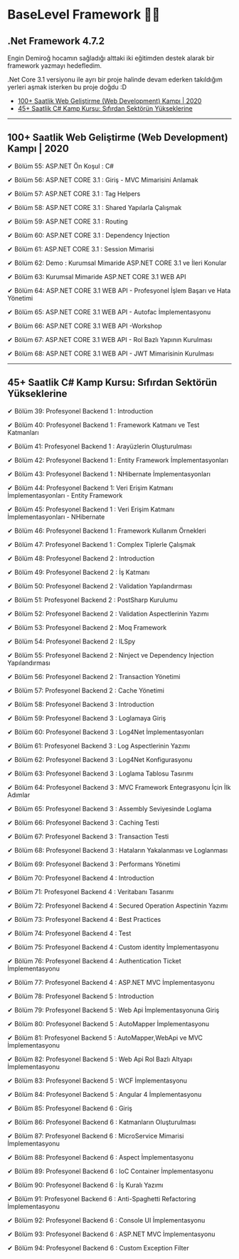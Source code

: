 # **BaseLevel Framework** 📜📝

## .Net Framework 4.7.2

Engin Demiroğ hocamın sağladığı alttaki iki eğitimden destek alarak bir framework yazmayı hedefledim.

.Net Core 3.1 versiyonu ile ayrı bir proje halinde devam ederken takıldığım yerleri aşmak isterken bu proje doğdu :D

* [100+ Saatlik Web Geliştirme (Web Development) Kampı | 2020](https://keepachangelog.com/en/1.0.0/)
* [45+ Saatlik C# Kamp Kursu: Sıfırdan Sektörün Yükseklerine](https://keepachangelog.com/en/1.0.0/)


---

## 100+ Saatlik Web Geliştirme (Web Development) Kampı | 2020

✔ Bölüm 55: ASP.NET Ön Koşul : C#

✔ Bölüm 56: ASP.NET CORE 3.1 : Giriş - MVC Mimarisini
Anlamak

✔ Bölüm 57: ASP.NET CORE 3.1 : Tag Helpers

✔ Bölüm 58: ASP.NET CORE 3.1 : Shared Yapılarla Çalışmak

✔ Bölüm 59: ASP.NET CORE 3.1 : Routing

✔ Bölüm 60: ASP.NET CORE 3.1 : Dependency Injection

✔ Bölüm 61: ASP.NET CORE 3.1 : Session Mimarisi

✔ Bölüm 62: Demo : Kurumsal Mimaride ASP.NET CORE 3.1
ve İleri Konular

✔ Bölüm 63: Kurumsal Mimaride ASP.NET CORE 3.1 WEB
API

✔ Bölüm 64: ASP.NET CORE 3.1 WEB API - Profesyonel
İşlem Başarı ve Hata Yönetimi

✔ Bölüm 65: ASP.NET CORE 3.1 WEB API - Autofac
İmplementasyonu

✔ Bölüm 66: ASP.NET CORE 3.1 WEB API -Workshop

✔ Bölüm 67: ASP.NET CORE 3.1 WEB API - Rol Bazlı
Yapının Kurulması

✔ Bölüm 68: ASP.NET CORE 3.1 WEB API - JWT
Mimarisinin Kurulması

---

## 45+ Saatlik C# Kamp Kursu: Sıfırdan Sektörün Yükseklerine

✔ Bölüm 39: Profesyonel Backend 1 : Introduction
 
✔ Bölüm 40: Profesyonel Backend 1 : Framework Katmanı
ve Test Katmanları

✔ Bölüm 41: Profesyonel Backend 1 : Arayüzlerin
Oluşturulması

✔ Bölüm 42: Profesyonel Backend 1 : Entity Framework
İmplementasyonları

✔ Bölüm 43: Profesyonel Backend 1 : NHibernate
İmplementasyonları

✔ Bölüm 44: Profesyonel Backend 1: Veri Erişim Katmanı
İmplementasyonları - Entity Framework

✔ Bölüm 45: Profesyonel Backend 1 : Veri Erişim Katmanı
İmplementasyonları - NHibernate

✔ Bölüm 46: Profesyonel Backend 1 : Framework Kullanım
Örnekleri

✔ Bölüm 47: Profesyonel Backend 1 : Complex Tiplerle
Çalışmak

✔ Bölüm 48: Profesyonel Backend 2 : Introduction

✔ Bölüm 49: Profesyonel Backend 2 : İş Katmanı

✔ Bölüm 50: Profesyonel Backend 2 : Validation
Yapılandırması

✔ Bölüm 51: Profesyonel Backend 2 : PostSharp Kurulumu

✔ Bölüm 52: Profesyonel Backend 2 : Validation
Aspectlerinin Yazımı

✔ Bölüm 53: Profesyonel Backend 2 : Moq Framework

✔ Bölüm 54: Profesyonel Backend 2 : ILSpy

✔ Bölüm 55: Profesyonel Backend 2 : Ninject ve
Dependency Injection Yapılandırması

✔ Bölüm 56: Profesyonel Backend 2 : Transaction Yönetimi

✔ Bölüm 57: Profesyonel Backend 2 : Cache Yönetimi

✔ Bölüm 58: Profesyonel Backend 3 : Introduction

✔ Bölüm 59: Profesyonel Backend 3 : Loglamaya Giriş

✔ Bölüm 60: Profesyonel Backend 3 : Log4Net
İmplementasyonları

✔ Bölüm 61: Profesyonel Backend 3 : Log Aspectlerinin
Yazımı

✔ Bölüm 62: Profesyonel Backend 3 : Log4Net
Konfigurasyonu

✔ Bölüm 63: Profesyonel Backend 3 : Loglama Tablosu
Tasırımı

✔ Bölüm 64: Profesyonel Backend 3 : MVC Framework
Entegrasyonu İçin İlk Adımlar

✔ Bölüm 65: Profesyonel Backend 3 : Assembly Seviyesinde
Loglama

✔ Bölüm 66: Profesyonel Backend 3 : Caching Testi

✔ Bölüm 67: Profesyonel Backend 3 : Transaction Testi

✔ Bölüm 68: Profesyonel Backend 3 : Hataların
Yakalanması ve Loglanması

✔ Bölüm 69: Profesyonel Backend 3 : Performans Yönetimi

✔ Bölüm 70: Profesyonel Backend 4 : Introduction

✔ Bölüm 71: Profesyonel Backend 4 : Veritabanı Tasarımı

✔ Bölüm 72: Profesyonel Backend 4 : Secured Operation
Aspectinin Yazımı

✔ Bölüm 73: Profesyonel Backend 4 : Best Practices

✔ Bölüm 74: Profesyonel Backend 4 : Test

✔ Bölüm 75: Profesyonel Backend 4 : Custom identity
İmplementasyonu

✔ Bölüm 76: Profesyonel Backend 4 : Authentication Ticket
İmplementasyonu

✔ Bölüm 77: Profesyonel Backend 4 : ASP.NET MVC
İmplementasyonu

✔ Bölüm 78: Profesyonel Backend 5 : Introduction

✔ Bölüm 79: Profesyonel Backend 5 : Web Api
İmplementasyonuna Giriş

✔ Bölüm 80: Profesyonel Backend 5 : AutoMapper
İmplementasyonu

✔ Bölüm 81: Profesyonel Backend 5 : AutoMapper,WebApi
ve MVC İmplementasyonu

✔ Bölüm 82: Profesyonel Backend 5 : Web Api Rol Bazlı
Altyapı İmplementasyonu

✔ Bölüm 83: Profesyonel Backend 5 : WCF
İmplementasyonu

✔ Bölüm 84: Profesyonel Backend 5 : Angular 4
İmplementasyonu

✔ Bölüm 85: Profesyonel Backend 6 : Giriş

✔ Bölüm 86: Profesyonel Backend 6 : Katmanların
Oluşturulması

✔ Bölüm 87: Profesyonel Backend 6 : MicroService
Mimarisi İmplementasyonu

✔ Bölüm 88: Profesyonel Backend 6 : Aspect
İmplementasyonu

✔ Bölüm 89: Profesyonel Backend 6 : IoC Container
İmplementasyonu

✔ Bölüm 90: Profesyonel Backend 6 : İş Kuralı Yazımı

✔ Bölüm 91: Profesyonel Backend 6 : Anti-Spaghetti
Refactoring İmplementasyonu

✔ Bölüm 92: Profesyonel Backend 6 : Console UI
İmplementasyonu

✔ Bölüm 93: Profesyonel Backend 6 : ASP.NET MVC
İmplementasyonu

✔ Bölüm 94: Profesyonel Backend 6 : Custom Exception
Filter

